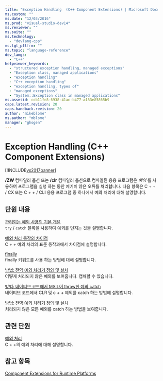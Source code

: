 ```yaml
---
title: "Exception Handling  (C++ Component Extensions) | Microsoft Docs"
ms.custom: ""
ms.date: "12/03/2016"
ms.prod: "visual-studio-dev14"
ms.reviewer: ""
ms.suite: ""
ms.technology: 
  - "devlang-cpp"
ms.tgt_pltfrm: ""
ms.topic: "language-reference"
dev_langs: 
  - "C++"
helpviewer_keywords: 
  - "structured exception handling, managed exceptions"
  - "Exception class, managed applications"
  - "exception handling"
  - "C++ exception handling"
  - "exception handling, types of"
  - "managed exceptions"
  - "System::Exception class in managed applications"
ms.assetid: ccb11fe8-6938-41ac-b477-a183e85865b9
caps.latest.revision: 20
caps.handback.revision: 20
author: "mikeblome"
ms.author: "mblome"
manager: "ghogen"
---
```

# Exception Handling  (C++ Component Extensions)
[!INCLUDE[vs2017banner](../assembler/inline/includes/vs2017banner.md)]

**\/ZW**  컴파일러 옵션 또는  **\/clr**  컴파일러 옵션으로 컴파일된 응용 프로그램은 *예외* 를 사용하여 프로그램을 실행 하는 동안 예기치 않은 오류를 처리합니다.  다음 항목은 C \+ \+ \/ CX 또는 C \+ \+ \/ CLI 응용 프로그램 중 하나에서 예외 처리에 대해 설명합니다.  
  
## 단원 내용  
 [관리되는 예외 사용의 기본 개념](../dotnet/basic-concepts-in-using-managed-exceptions.md)  
 `try` \/ `catch`  블록을 사용하여 예외를 던지는 것을 설명합니다.  
  
 [예외 처리 동작의 차이점](../dotnet/differences-in-exception-handling-behavior-under-clr.md)  
 C \+ \+ 예외 처리의 표준 동작과에서 차이점에 설명합니다.  
  
 [finally](../dotnet/finally.md)  
 finally 키워드를 사용 하는 방법에 대해 설명합니다.  
  
 [방법: 전역 예외 처리기 정의 및 설치](../dotnet/how-to-define-and-install-a-global-exception-handler.md)  
 어떻게 처리되지 않은 예외를 보여줍니다. 캡처할 수 있습니다.  
  
 [방법: 네이티브 코드에서 MSIL이 throw한 예외 catch](../dotnet/how-to-catch-exceptions-in-native-code-thrown-from-msil.md)  
 네이티브 코드에서 CLR 및 c \+ \+ 예외를 catch 하는 방법에 설명합니다.  
  
 [방법: 전역 예외 처리기 정의 및 설치](../dotnet/how-to-define-and-install-a-global-exception-handler.md)  
 처리되지 않은 모든 예외를 catch 하는 방법을 보여줍니다.  
  
## 관련 단원  
 [예외 처리](../cpp/exception-handling-in-visual-cpp.md)  
 C \+ \+의 예외 처리에 대해 설명합니다.  
  
## 참고 항목  
 [Component Extensions for Runtime Platforms](../windows/component-extensions-for-runtime-platforms.md)